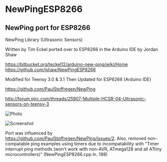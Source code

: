 # NewPingESP8266
## NewPing port for ESP8266

NewPing Library (Ultrasonic Sensors)

Written by Tim Eckel ported over to ESP8266 in the Arduino IDE by Jordan Shaw

https://bitbucket.org/teckel12/arduino-new-ping/wiki/Home
https://github.com/jshaw/NewPingESP8266

Modified for Teensy 3.0 & 3.1
Then Updated for ESP8266 (Arduino IDE)

https://github.com/PaulStoffregen/NewPing

http://forum.pjrc.com/threads/25907-Multiple-HCSR-04-Ultrasonic-sensors-on-teensy-3

![Photo](https://raw.githubusercontent.com/PaulStoffregen/NewPing/master/extras/NewPing_photo.jpg)

![Screenshot](https://raw.githubusercontent.com/PaulStoffregen/NewPing/master/extras/NewPing_screenshot.png)


Port was influenced by https://github.com/PaulStoffregen/NewPing/issues/2.
Also, removed non-compatable ping examples using timers due to incompatability with "Timer interrupt ping methods (won't work with non-AVR, ATmega128 and all ATtiny microcontrollers)" (NewPingESP8266.cpp ln. 198)